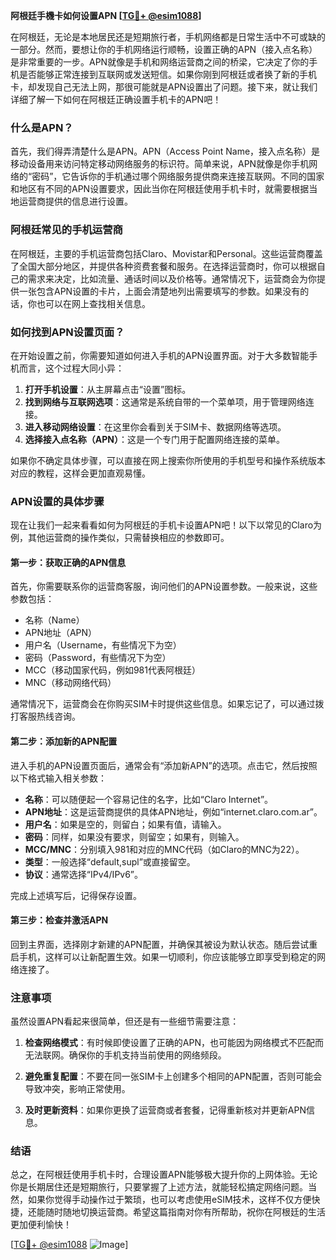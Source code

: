 **阿根廷手機卡如何设置APN [[TG💪+ @esim1088](https://t.me/s/esim1088)]**

在阿根廷，无论是本地居民还是短期旅行者，手机网络都是日常生活中不可或缺的一部分。然而，要想让你的手机网络运行顺畅，设置正确的APN（接入点名称）是非常重要的一步。APN就像是手机和网络运营商之间的桥梁，它决定了你的手机是否能够正常连接到互联网或发送短信。如果你刚到阿根廷或者换了新的手机卡，却发现自己无法上网，那很可能就是APN设置出了问题。接下来，就让我们详细了解一下如何在阿根廷正确设置手机卡的APN吧！

### 什么是APN？

首先，我们得弄清楚什么是APN。APN（Access Point Name，接入点名称）是移动设备用来访问特定移动网络服务的标识符。简单来说，APN就像是你手机网络的“密码”，它告诉你的手机通过哪个网络服务提供商来连接互联网。不同的国家和地区有不同的APN设置要求，因此当你在阿根廷使用手机卡时，就需要根据当地运营商提供的信息进行设置。

### 阿根廷常见的手机运营商

在阿根廷，主要的手机运营商包括Claro、Movistar和Personal。这些运营商覆盖了全国大部分地区，并提供各种资费套餐和服务。在选择运营商时，你可以根据自己的需求来决定，比如流量、通话时间以及价格等。通常情况下，运营商会为你提供一张包含APN设置的卡片，上面会清楚地列出需要填写的参数。如果没有的话，你也可以在网上查找相关信息。

### 如何找到APN设置页面？

在开始设置之前，你需要知道如何进入手机的APN设置界面。对于大多数智能手机而言，这个过程大同小异：

1. **打开手机设置**：从主屏幕点击“设置”图标。
2. **找到网络与互联网选项**：这通常是系统自带的一个菜单项，用于管理网络连接。
3. **进入移动网络设置**：在这里你会看到关于SIM卡、数据网络等选项。
4. **选择接入点名称（APN）**：这是一个专门用于配置网络连接的菜单。

如果你不确定具体步骤，可以直接在网上搜索你所使用的手机型号和操作系统版本对应的教程，这样会更加直观易懂。

### APN设置的具体步骤

现在让我们一起来看看如何为阿根廷的手机卡设置APN吧！以下以常见的Claro为例，其他运营商的操作类似，只需替换相应的参数即可。

#### 第一步：获取正确的APN信息
首先，你需要联系你的运营商客服，询问他们的APN设置参数。一般来说，这些参数包括：
- 名称（Name）
- APN地址（APN）
- 用户名（Username，有些情况下为空）
- 密码（Password，有些情况下为空）
- MCC（移动国家代码，例如981代表阿根廷）
- MNC（移动网络代码）

通常情况下，运营商会在你购买SIM卡时提供这些信息。如果忘记了，可以通过拨打客服热线咨询。

#### 第二步：添加新的APN配置
进入手机的APN设置页面后，通常会有“添加新APN”的选项。点击它，然后按照以下格式输入相关参数：

- **名称**：可以随便起一个容易记住的名字，比如“Claro Internet”。
- **APN地址**：这是运营商提供的具体APN地址，例如“internet.claro.com.ar”。
- **用户名**：如果是空的，则留白；如果有值，请输入。
- **密码**：同样，如果没有要求，则留空；如果有，则输入。
- **MCC/MNC**：分别填入981和对应的MNC代码（如Claro的MNC为22）。
- **类型**：一般选择“default,supl”或直接留空。
- **协议**：通常选择“IPv4/IPv6”。

完成上述填写后，记得保存设置。

#### 第三步：检查并激活APN
回到主界面，选择刚才新建的APN配置，并确保其被设为默认状态。随后尝试重启手机，这样可以让新配置生效。如果一切顺利，你应该能够立即享受到稳定的网络连接了。

### 注意事项

虽然设置APN看起来很简单，但还是有一些细节需要注意：

1. **检查网络模式**：有时候即使设置了正确的APN，也可能因为网络模式不匹配而无法联网。确保你的手机支持当前使用的网络频段。
   
2. **避免重复配置**：不要在同一张SIM卡上创建多个相同的APN配置，否则可能会导致冲突，影响正常使用。

3. **及时更新资料**：如果你更换了运营商或者套餐，记得重新核对并更新APN信息。

### 结语

总之，在阿根廷使用手机卡时，合理设置APN能够极大提升你的上网体验。无论你是长期居住还是短期旅行，只要掌握了上述方法，就能轻松搞定网络问题。当然，如果你觉得手动操作过于繁琐，也可以考虑使用eSIM技术，这样不仅方便快捷，还能随时随地切换运营商。希望这篇指南对你有所帮助，祝你在阿根廷的生活更加便利愉快！

[[TG💪+ @esim1088](https://t.me/s/esim1088) ![Image](https://i.postimg.cc/4NQfJmqS/Snipaste-2025-05-13-00-14-12.png)]